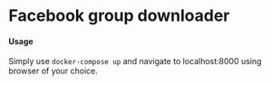 # Facebook group downloader

#### Usage
Simply use `docker-compose up` and navigate to localhost:8000 using browser of your choice.